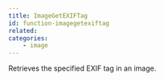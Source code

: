 ```yaml
---
title: ImageGetEXIFTag
id: function-imagegetexiftag
related:
categories:
    - image
---
```


Retrieves the specified EXIF tag in an image.

